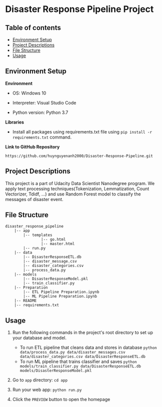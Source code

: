 # **Disaster Response Pipeline Project**


## **Table of contents**

- [Environment Setup](#environment-setup)
- [Project Descriptions](#project-descriptions)
- [File Structure](#file-structure)
- [Usage](#usage)


## **Environment Setup**

**Environment**
- OS: Windows 10

- Interpreter: Visual Studio Code

- Python version: Python 3.7

**Libraries**
- Install all packages using requirements.txt file using `pip install -r requirements.txt` command.

**Link to GitHub Repository**

`https://github.com/huynguyenanh2000/Disaster-Response-Pipeline.git`


## **Project Descriptions**

This project is a part of Udacity Data Scientist Nanodegree program. We apply text processing techniques(Tokenization, Lemmatization, Count Vectorizer, Tdidf, ...) and use Random Forest model to classify the messages of disaster event. 

## **File Structure**

~~~~~~~
disaster_response_pipeline
    |-- app
        |-- templates
                |-- go.html
                |-- master.html
        |-- run.py
    |-- data
        |-- DisasterResponseETL.db
        |-- disaster_message.csv
        |-- disaster_categories.csv
        |-- process_data.py
    |-- models
        |-- DisasterResponseModel.pkl
        |-- train_classifier.py
    |-- Preparation
        |-- ETL Pipeline Preparation.ipynb
        |-- ML Pipeline Preparation.ipynb
    |-- README
    |-- requirements.txt
~~~~~~~


## **Usage**

1. Run the following commands in the project's root directory to set up your database and model.

    - To run ETL pipeline that cleans data and stores in database
        `python data/process_data.py data/disaster_messages.csv data/disaster_categories.csv data/DisasterResponseETL.db`
    - To run ML pipeline that trains classifier and saves
        `python models/train_classifier.py data/DisasterResponseETL.db models/DisasterResponseModel.pkl`

2. Go to `app` directory: `cd app`

3. Run your web app: `python run.py`

4. Click the `PREVIEW` button to open the homepage
